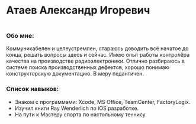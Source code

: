 # Атаев Александр Игоревич

![]()

### Обо мне:

Коммуникабелен и целеустремлен, стараюсь доводить всё начатое до конца, решать вопросы здесь и сейчас.
Имею опыт работы контролёра качества на производстве радиоэлектроники. Отлично разбираюсь в системе поиска производственных дефектов, хорошо понимаю конструкторскую документацию. В меру педантичен.

### Список навыков:

* Знаком с программами: Xcode, MS Office, TeamCenter, FactoryLogix.
* Изучил книги Ray Wenderlich по iOS разработке.
* На пути к Мастеру спорта по настольному теннису
